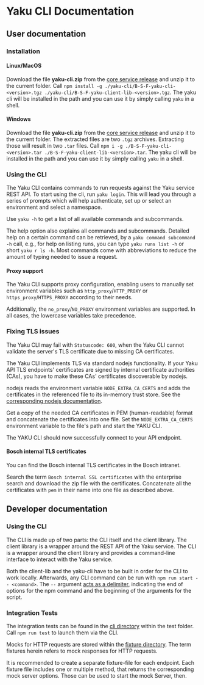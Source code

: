 <!--
SPDX-FileCopyrightText: 2024 grow platform GmbH

SPDX-License-Identifier: MIT
-->

# Yaku CLI Documentation

## User documentation

### Installation

#### Linux/MacOS

Download the file **yaku-cli.zip** from the [core service release](https://github.com/B-S-F/qg-api-service/releases) and unzip it to the current folder. Call `npm install -g ./yaku-cli/B-S-F-yaku-cli-<version>.tgz ./yaku-cli/B-S-F-yaku-client-lib-<version>.tgz`. The yaku cli will be installed in the path and you can use it by simply calling `yaku` in a shell.

#### Windows

Download the file **yaku-cli.zip** from the [core service release](https://github.com/B-S-F/qg-api-service/releases) and unzip it to the current folder. The extracted files are two `.tgz` archives. Extracting those will result in two `.tar` files. Call `npm i -g ./B-S-F-yaku-cli-<version>.tar ./B-S-F-yaku-client-lib-<version>.tar`. The yaku cli will be installed in the path and you can use it by simply calling `yaku` in a shell.

### Using the CLI

The Yaku CLI contains commands to run requests against the Yaku service REST API. To start using the cli, run `yaku login`. This will lead you through a series of prompts which will help authenticate, set up or select an environment and select a namespace.

Use `yaku -h` to get a list of all available commands and subcommands.

The help option also explains all commands and subcommands. Detailed help on a certain command can be retrieved, by a `yaku command subcommand -h` call, e.g., for help on listing runs, you can type `yaku runs list -h` or short `yaku r ls -h`. Most commands come with abbreviations to reduce the amount of typing needed to issue a request.

#### Proxy support

The Yaku CLI supports proxy configuration, enabling users to manually set environment variables such as `http_proxy`/`HTTP_PROXY` or `https_proxy`/`HTTPS_PROXY` according to their needs.

Additionally, the `no_proxy`/`NO_PROXY` environment variables are supported. In all cases, the lowercase variables take precedence.

### Fixing TLS issues

The Yaku CLI may fail with `Statuscode: 600`, when the Yaku CLI cannot validate the server's TLS certificate due to missing CA certificates.

The Yaku CLI implements TLS via standard nodejs functionality.
If your Yaku API TLS endpoints' certificates are signed by internal certificate authorities (CAs), you have to make these CAs' certificates discoverable by nodejs.

nodejs reads the environment variable `NODE_EXTRA_CA_CERTS` and adds the certificates in the referenced file to its in-memory trust store.
See the [corresponding nodejs documentation](https://nodejs.org/api/cli.html#node_extra_ca_certsfile).

Get a copy of the needed CA certificates in PEM (human-readable) format and concatenate the certificates into one file.
Set the `NODE_EXTRA_CA_CERTS` environment variable to the file's path and start the YAKU CLI.

The YAKU CLI should now successfully connect to your API endpoint.

#### Bosch internal TLS certificates

You can find the Bosch internal TLS certificates in the Bosch intranet.

Search the term `Bosch internal SSL certificates` with the enterprise search and download the zip file with the certificates.
Concatenate all the certificates with `pem` in their name into one file as described above.

## Developer documentation

### Using the CLI

The CLI is made up of two parts: the CLI itself and the client library. The client library is a wrapper around the REST API of the Yaku service. The CLI is a wrapper around the client library and provides a command-line interface to interact with the Yaku service.

Both the client-lib and the yaku-cli have to be built in order for the CLI to work locally. Afterwards, any CLI command can be run with `npm run start -- <command>`. The `--` argument [acts as a delimiter](https://pubs.opengroup.org/onlinepubs/9699919799/basedefs/V1_chap12.html#tag_12_02), indicating the end of options for the npm command and the beginning of the arguments for the script.

### Integration Tests

The integration tests can be found in the [cli directory](./test/cli) within the test folder. Call `npm run test` to launch them via the CLI.

Mocks for HTTP requests are stored within the [fixture directory](./test/fixtures). The term fixtures herein refers to mock responses for HTTP requests.

It is recommended to create a separate fixture-file for each endpoint. Each fixture file includes one or multiple method, that returns the corresponding mock server options. Those can be used to start the mock Server, then.
